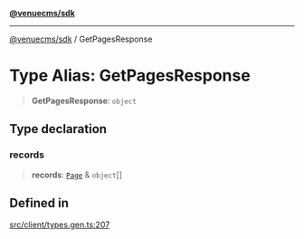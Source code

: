 [**@venuecms/sdk**](../README.md)

***

[@venuecms/sdk](../README.md) / GetPagesResponse

# Type Alias: GetPagesResponse

> **GetPagesResponse**: `object`

## Type declaration

### records

> **records**: [`Page`](Page.md) & `object`[]

## Defined in

[src/client/types.gen.ts:207](https://github.com/venuecms/sdk/blob/250a68fd5effa2aabc6cc0b2d7bf38c50df6024f/src/client/types.gen.ts#L207)
